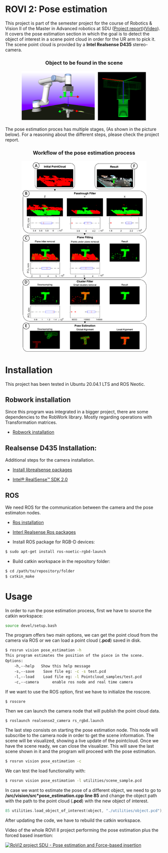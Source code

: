 # ROVI 2: Pose estimation
This project is part of the semester project for the course of Robotics & Vision II of the Master in Advanced robotics at SDU ([Project report](https://drive.google.com/file/d/15sxckOLWULKDiB0q91TWExsH8m44Zkem/view?usp=sharing))([Video](https://www.youtube.com/watch?v=yFpsWwgW0GU)). It covers the pose estimation section in which the goal is to detect the object of interest in a scene point cloud in order for the UR arm to pick it. The scene point cloud is provided by a **Intel Realsense D435** stereo-camera. 

<h3 align="center">Object to be found in the scene</h3>
<p align="center">
    <img src="images/object_of_interes.png" width="400">
  </a>
</p>


The pose estimation proces has multiple stages, (As shown in the picture below). For a reasoning about the different steps, please check the project report.
<h3 align="center">Workflow of the pose estimation process</h3>
<p align="center">
    <img src="images/visionworkflow.png" width="400">
  </a>
</p>


# Installation
This project has been tested in Ubuntu 20.04.1 LTS and ROS Neotic. 
## Robwork installation
Since this program was integrated in a bigger project, there are some dependencies to the RobWork library. Mostly regarding operations with Transformation matrices. 
* [Robwork installation](https://www.robwork.dk/installation/)

## Realsense D435 Installation:
Additional steps for the camera installation.

* [Install librealsense packages](https://github.com/IntelRealSense/librealsense/blob/master/doc/distribution_linux.md)
	
* [Intel® RealSense™ SDK 2.0](https://github.com/IntelRealSense/librealsense/blob/master/doc/installation.md)

## ROS
We need ROS for the communication between the camera and the pose estimaton nodes.
* [Ros installation](https://wiki.ros.org/Installation/Ubuntu)

* [Interl Realsense Ros packages](https://github.com/IntelRealSense/realsense-ros)

* Install ROS package for RGB-D devices:
```bash
$ sudo apt-get install ros-noetic-rgbd-launch 
```

* Build catkin workspace in the repository folder:
```sh
$ cd /path/to/repository/folder
$ catkin_make 
```

# Usage
In order to run the pose estimation process, first we have to source the catkin workspace:
```bash
source devel/setup.bash 
```
The program offers two main options, we can get the point cloud from the camera via ROS or we can load a point cloud (**.pcd**) saved in disk.
```bash
$ rosrun vision pose_estimation -h
This program estimates the position of the piece in the scene.
Options:
	-h,--help 	Show this help message
	-s,--save 	 Save file eg: -c -s test.pcd
	-l,--load 	 Load file eg: -l Pointcloud_samples/test.pcd
	-c,--camera 	 enable ros node and real time camera 
```
If we want to use the ROS option, first we have to initialize the roscore.
```sh
$ roscore
```
Then we can launch the camera node that will publish the point cloud data.
```
$ roslaunch realsense2_camera rs_rgbd.launch 
```
The last step consists on starting the pose estimation node. This node will subscribe to the camera node in order to get the scene information. The scene will be visualized, showing a live update of the pointcloud. Once we have the scene ready, we can close the visualizer. This will save the last scene shown in it and the program will proceed with the pose estimation.
```sh
$ rosrun vision pose_estimation -c
```

We can test the load functionality with:

```sh
$ rosrun vision pose_estimation -l utilities/scene_sample.pcd
```

In case we want to estimate the pose of a different object, we need to go to **/src/vision/src*pose_estimation.cpp line 85** and change the object path with the path to the point cloud (**.pcd**) with the new object of interest.

```c++
85 utilities.load_object_of_interest(object, "./utilities/object.pcd");
```

After updating the code, we have to rebuild the catkin workspace.

Video of the whole ROVI II project performing the pose estimation plus the forced based insertion:

[![RoVi2 project SDU - Pose estimation and Force-based insertion](http://img.youtube.com/vi/yFpsWwgW0GU/0.jpg)](http://www.youtube.com/watch?v=yFpsWwgW0GU "RoVi2 project SDU - Pose estimation and Force-based insertion")